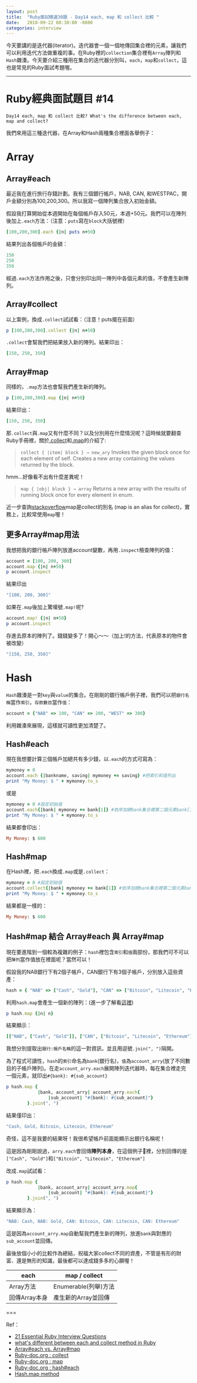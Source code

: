 ```yaml
---
layout: post
title:  "Ruby面試精選30題 - Day14 each, map 和 collect 比較 "
date:   2018-09-22 08:30:00 -0800
categories: interview
---
```


今天要講的是迭代器(iterator)。迭代器會一個一個地傳回集合裡的元素，讓我們可以利用迭代方法做重複的事。在Ruby裡的`collection`集合裡有`Array`陣列和`Hash`雜湊。今天要介紹三種用在集合的迭代器分別叫，`each`，`map`和`collect`，這也是常見的Ruby面試考題喔。
<!-- more -->

---

# Ruby經典面試題目 #14

`Day14 each, map 和 collect 比較? What's the difference between each, map and collect?`

我們來用這三種迭代器，在Array和Hash兩種集合裡面各舉例子：

# Array

## Array#each

最近我在進行旅行存錢計劃。我有三個銀行帳戶，NAB, CAN, 和WESTPAC，開戶金額分別為100,200,300。所以我寫一個陣列集合放入初始金額。

假設我打算開始從本週開始在每個帳戶存入50元，本週+50元。我們可以在陣列後加上`.each`方法：（注意：`puts`寫在`block`大括號裡）

```ruby
[100,200,300].each {|n| puts n+50}
```

結果列出各個帳戶的金額：

```ruby
150
250
350
```

經過`.each`方法作用之後，只會分別印出同一陣列中各個元素的值，不會產生新陣列。

## Array#collect

以上案例，換成`.collect`試試看：（注意！puts擺在前面）

```ruby
p [100,200,300].collect {|n| n+50}
```

`.collect`會幫我們把結果放入新的陣列。結果印出：

```ruby
[150, 250, 350]
```

## Array#map

同樣的，``.map``方法也會幫我們產生新的陣列。

```ruby
p [100,200,300].map {|n| n+50}
```

結果印出：

```ruby
[150, 250, 350]
```

那`.collect`與`.map`又有什麼不同？以及分別用在什麼情況呢？這時候就要翻查Ruby手冊裡，關於[.collect](http://ruby-doc.org/core-2.5.1/Array.html#method-i-collect)和[.map](http://ruby-doc.org/core-2.5.1/Enumerable.html#method-i-map)的介紹了:

>`collect { |item| block } → new_ary` Invokes the given block once for each element of self. Creates a new array containing the values returned by the block.

hmm...好像看不出有什麼差異呢！

> `map { |obj| block } → array` Returns a new array with the results of running block once for every element in enum.

近一步查詢[stackoverflow](https://stackoverflow.com/questions/9429034/what-is-the-difference-between-map-each-and-collect)map是collect的別名 (map is an alias for collect)，實務上，比較常使用`map`喔！

## 更多Array#map用法

我想把我的銀行帳戶陣列放進account變數，再用`.inspect`檢查陣列的值：

```ruby
account = [100, 200, 300]
account.map {|n| n+50}
p account.inspect
```

結果印出

```ruby
"[100, 200, 300]"
```

如果在`.map`後加上驚嘆號`.map!`呢?

```ruby
account.map! {|n| n+50}
p account.inspect
```

存進去原本的陣列了。錢錢變多了！開心～～（加上!的方法，代表原本的物件會被改變）

```ruby
"[150, 250, 350]"
```

# Hash

`Hash`雜湊是一對`key`與`value`的集合。在剛剛的銀行帳戶例子裡，我們可以把`銀行名稱`當作`索引`，`存款數目`當作`值`：

```ruby
account = {"NAB" => 100, "CAN" => 200, "WEST" => 300}
```

利用雜湊來展現，這樣就可讀性更加清楚了。

## Hash#each

現在我想要計算三個帳戶加總共有多少錢，以`.each`的方式可寫為：

```ruby
mymoney = 0
account.each {|bankname, saving| mymoney += saving} #把索引和值列出
print "My Money: $ " + mymoney.to_s
```

或是

```ruby
mymoney = 0 #設定初始值
account.each{|bank| mymoney += bank[1]} #依序加總bank集合裡第二個元素bank[1]
print "My Money: $ " + mymoney.to_s
```

結果都會印出：

```ruby
My Money: $ 600  
```

## Hash#map

在Hash裡，把`.each`換成`.map`或是`.collect`：

```ruby
mymoney = 0 #設定初始值
account.collect{|bank| mymoney += bank[1]} #依序加總bank集合裡第二個元素bank[1]
print "My Money: $ " + mymoney.to_s
```

結果都是一樣的：

```ruby
My Money: $ 600  
```

## Hash#map 結合 Array#each 與 Array#map

現在要進階到一個較為複雜的例子：`hash`裡包含`索引`和`值`兩部份，那我們可不可以把`陣列`當作值放在裡面呢？當然可以！

假設我的NAB銀行下有2個子帳戶，CAN銀行下有3個子帳戶，分別放入這些資產：

```ruby
hash = { "NAB" => ["Cash", "Gold"], "CAN" => ["Bitcoin", "Litecoin", "Ethereum"] }
```

利用`hash.map`會產生一個新的陣列：(進一步了解看[這裡](https://stackoverflow.com/questions/16281983/hash-map-method))

```ruby
p hash.map {|n| n}
```

結果顯示：

```ruby
[["NAB", ["Cash", "Gold"]], ["CAN", ["Bitcoin", "Litecoin", "Ethereum"]]] #我有好多帳戶!NAB下有2個，CAN下有3個
```

我想分別提取出`銀行:帳戶名稱`的這一對資訊，並且用逗號`.join(", ")`隔開。

為了程式可讀性，`hash`的`索引`命名為`bank`(銀行名)，`值`為`account_arry`(放了不同數目的子帳戶陣列)。在走`account_arry.each`展開陣列迭代器時，每在集合裡走完一個元素，就印出`#{bank}: #{sub_account}`

```ruby
p hash.map {
            |bank, account_arry| account_arry.each{
                |sub_account| "#{bank}: #{sub_account}"}
        }.join(", ")
```

結果僅印出：

```ruby
"Cash, Gold, Bitcoin, Litecoin, Ethereum"
```

奇怪，這不是我要的結果呀！我很希望帳戶前面能顯示出銀行名稱呢！

這是因為剛剛說過，`arry.each`會回傳**陣列本身**，在這個例子🌰裡，分別回傳的是`["Cash", "Gold"]`和`["Bitcoin", "Litecoin", "Ethereum"]`

改成`.map`試試看：

```ruby
p hash.map {
            |bank, account_arry| account_arry.map{
                |sub_account| "#{bank}: #{sub_account}"}
        }.join(", ")
```

結果顯示為：

```ruby
"NAB: Cash, NAB: Gold, CAN: Bitcoin, CAN: Litecoin, CAN: Ethereum"
```

這是因為`account_arry.map`自動幫我們產生新的陣列，放進`bank`與對應的`sub_account`並回傳。

最後放個小小的比較作為總結，祝福大家collect不同的資產，不管是有形的財富、還是無形的知識，最後都可以達成錢多多的心願喔！

each | map / collect
------------- | -------------
Array方法 | Enumerable(列舉)方法
回傳Array本身 | 產生新的Array並回傳

===

Ref：

* [21 Essential Ruby Interview Questions](https://www.toptal.com/ruby/interview-questions)
* [what's different between each and collect method in Ruby](https://stackoverflow.com/questions/5347949/whats-different-between-each-and-collect-method-in-ruby)
* [Array#each vs. Array#map](https://stackoverflow.com/questions/5254128/arrayeach-vs-arraymap)
* [Ruby-doc.org : collect](http://ruby-doc.org/core-2.5.1/Array.html#method-i-collect)
* [Ruby-doc.org : map](http://ruby-doc.org/core-2.5.1/Enumerable.html#method-i-map)
* [Ruby-doc.org : hash#each](http://ruby-doc.org/core-2.5.1/Hash.html#method-i-each)
* [Hash.map method](https://stackoverflow.com/questions/16281983/hash-map-method)

